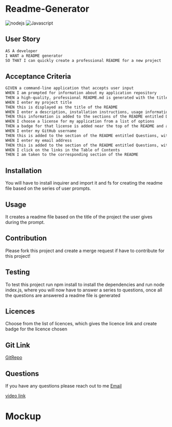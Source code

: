 # Readme-Generator
![nodejs](https://img.shields.io/badge/nodejs-Js-yellowgreen)
![Javascript](https://img.shields.io/badge/Javascript-Js-orange)
## User Story

```md
AS A developer
I WANT a README generator
SO THAT I can quickly create a professional README for a new project
```

## Acceptance Criteria

```md
GIVEN a command-line application that accepts user input
WHEN I am prompted for information about my application repository
THEN a high-quality, professional README.md is generated with the title of my project and sections entitled Description, Table of Contents, Installation, Usage, License, Contributing, Tests, and Questions
WHEN I enter my project title
THEN this is displayed as the title of the README
WHEN I enter a description, installation instructions, usage information, contribution guidelines, and test instructions
THEN this information is added to the sections of the README entitled Description, Installation, Usage, Contributing, and Tests
WHEN I choose a license for my application from a list of options
THEN a badge for that license is added near the top of the README and a notice is added to the section of the README entitled License that explains which license the application is covered under
WHEN I enter my GitHub username
THEN this is added to the section of the README entitled Questions, with a link to my GitHub profile
WHEN I enter my email address
THEN this is added to the section of the README entitled Questions, with instructions on how to reach me with additional questions
WHEN I click on the links in the Table of Contents
THEN I am taken to the corresponding section of the README
```

## Installation
You will have to install inquirer and import it and fs for creating the readme file based on the
series of user prompts.

## Usage
It creates a readme file based on the title of the project the user gives during the prompt.

## Contribution
Please fork this project and create a merge request if have to contribute for this project!

## Testing
To test this project run npm install to install the dependencies and run node index.js, where
you will now have to answer a series to questions, once all the questions are answered a readme file is generated

## Licences
Choose from the list of licences, which gives the licence link and create badge for the licence chosen

## Git Link
[GitRepo](https://github.com/selvivini/readme-generator)

## Questions
If you have any questions please reach out to me
[Email](vini1785@gmail.com)


[video link](https://drive.google.com/file/d/1m4B3lJYvoBCE-mIMUbkF9K9QvqT_oeuk/view)

# Mockup